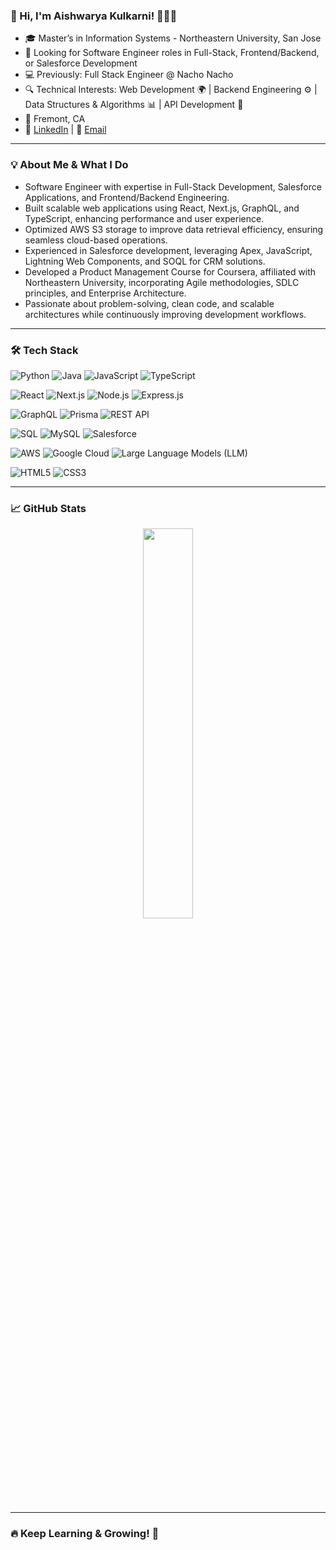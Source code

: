 ### 👋 Hi, I'm Aishwarya Kulkarni! 👩🏻‍💻
- 🎓 Master’s in Information Systems - Northeastern University, San Jose
- 🎯 Looking for Software Engineer roles in Full-Stack, Frontend/Backend, or Salesforce Development
-  💻 Previously: Full Stack Engineer @ Nacho Nacho
- 🔍 Technical Interests: Web Development 🌍 | Backend Engineering ⚙️ | Data Structures & Algorithms 📊 | API Development 🔗
- 📍 Fremont, CA
- 📌 [LinkedIn](https://linkedin.com/in/aishwarya-kulkarni125/) | 📧 [Email](mailto:kulkarni.aish@northeastern.edu)
  
---
### 💡 About Me & What I Do
-  Software Engineer with expertise in Full-Stack Development, Salesforce Applications, and Frontend/Backend Engineering.
-  Built scalable web applications using React, Next.js, GraphQL, and TypeScript, enhancing performance and user experience.
-  Optimized AWS S3 storage to improve data retrieval efficiency, ensuring seamless cloud-based operations.
-  Experienced in Salesforce development, leveraging Apex, JavaScript, Lightning Web Components, and SOQL for CRM solutions.
-  Developed a Product Management Course for Coursera, affiliated with Northeastern University, incorporating Agile methodologies, SDLC principles, and Enterprise Architecture.
-  Passionate about problem-solving, clean code, and scalable architectures while continuously improving development workflows.
---


### 🛠️ Tech Stack  
![Python](https://img.shields.io/badge/Python-3776AB?style=for-the-badge&logo=python&logoColor=white)
![Java](https://img.shields.io/badge/Java-007396?style=for-the-badge&logo=java&logoColor=white)
![JavaScript](https://img.shields.io/badge/JavaScript-F7DF1E?style=for-the-badge&logo=javascript&logoColor=black)
![TypeScript](https://img.shields.io/badge/TypeScript-3178C6?style=for-the-badge&logo=typescript&logoColor=white)

![React](https://img.shields.io/badge/React-61DAFB?style=for-the-badge&logo=react&logoColor=black)
![Next.js](https://img.shields.io/badge/Next.js-000000?style=for-the-badge&logo=nextdotjs&logoColor=white)
![Node.js](https://img.shields.io/badge/Node.js-339933?style=for-the-badge&logo=nodedotjs&logoColor=white)
![Express.js](https://img.shields.io/badge/Express.js-000000?style=for-the-badge&logo=express&logoColor=white)

![GraphQL](https://img.shields.io/badge/GraphQL-E10098?style=for-the-badge&logo=graphql&logoColor=white)
![Prisma](https://img.shields.io/badge/Prisma-2D3748?style=for-the-badge&logo=prisma&logoColor=white)
![REST API](https://img.shields.io/badge/REST%20API-02569B?style=for-the-badge&logo=swagger&logoColor=white)

![SQL](https://img.shields.io/badge/SQL-CC2927?style=for-the-badge&logo=databricks&logoColor=white)
![MySQL](https://img.shields.io/badge/MySQL-4479A1?style=for-the-badge&logo=mysql&logoColor=white)
![Salesforce](https://img.shields.io/badge/Salesforce-00A1E0?style=for-the-badge&logo=salesforce&logoColor=white)

![AWS](https://img.shields.io/badge/AWS-232F3E?style=for-the-badge&logo=amazonaws&logoColor=white)
![Google Cloud](https://img.shields.io/badge/GCP-4285F4?style=for-the-badge&logo=googlecloud&logoColor=white)
![Large Language Models (LLM)](https://img.shields.io/badge/LLM-800080?style=for-the-badge&logo=openai&logoColor=white)

![HTML5](https://img.shields.io/badge/HTML5-E34F26?style=for-the-badge&logo=html5&logoColor=white)
![CSS3](https://img.shields.io/badge/CSS3-1572B6?style=for-the-badge&logo=css3&logoColor=white)

---

### 📈 GitHub Stats  
<p align="center">
  <img src="https://github-readme-stats.vercel.app/api/top-langs/?username=kulkarni-aish-northeastern&layout=compact&theme=radical" width="40%" />
</p>

---

### 🔥 Keep Learning & Growing! 🚀  


<!--
**kulkarni-aish-northeastern/kulkarni-aish-northeastern** is a ✨ _special_ ✨ repository because its `README.md` (this file) appears on your GitHub profile.

Here are some ideas to get you started:

- 🔭 I’m currently working on ...
- 🌱 I’m currently learning ...
- 👯 I’m looking to collaborate on ...
- 🤔 I’m looking for help with ...
- 💬 Ask me about ...
- 📫 How to reach me: ...
- 😄 Pronouns: ...
- ⚡ Fun fact: ...
-->
